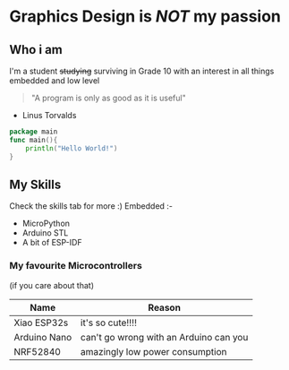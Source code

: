 Graphics Design is *NOT* my passion
====

## Who i am
I'm a student ~~studying~~ surviving in Grade 10 with an interest in all things embedded and low level
> "A program is only as good as it is useful"
- Linus Torvalds

```go
package main
func main(){
	println("Hello World!")
}
```

## My Skills 
Check the skills tab for more :)
Embedded :-
* MicroPython
* Arduino STL
* A bit of ESP-IDF
### My favourite Microcontrollers
(if you care about that) <br>

| Name         | Reason                                 |
|--------------|----------------------------------------|
| Xiao ESP32s  | it's so cute!!!!                       | 
| Arduino Nano | can't go wrong with an Arduino can you | 
| NRF52840     | amazingly low power consumption         |

